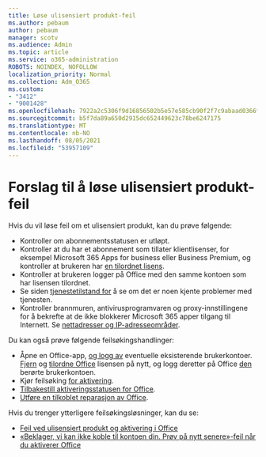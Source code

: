 ```yaml
---
title: Løse ulisensiert produkt-feil
ms.author: pebaum
author: pebaum
manager: scotv
ms.audience: Admin
ms.topic: article
ms.service: o365-administration
ROBOTS: NOINDEX, NOFOLLOW
localization_priority: Normal
ms.collection: Adm_O365
ms.custom:
- "3412"
- "9001428"
ms.openlocfilehash: 7922a2c5306f9d16856502b5e57e585cb90f2f7c9abaad0366f72ed46de786d5
ms.sourcegitcommit: b5f7da89a650d2915dc652449623c78be6247175
ms.translationtype: MT
ms.contentlocale: nb-NO
ms.lasthandoff: 08/05/2021
ms.locfileid: "53957109"
---
```

# <a name="suggestions-for-solving-unlicensed-product-errors"></a>Forslag til å løse ulisensiert produkt-feil

Hvis du vil løse feil om et ulisensiert produkt, kan du prøve følgende:

- Kontroller om abonnementsstatusen er utløpt.
- Kontroller at du har et abonnement som tillater klientlisenser, for eksempel Microsoft 365 Apps for business eller Business Premium, og kontroller at brukeren har [en tilordnet lisens](https://docs.microsoft.com/microsoft-365/admin/add-users/add-users). 
- Kontroller at brukeren logger på Office med den samme kontoen som har lisensen tilordnet.
- Se siden [tjenestetilstand for](https://docs.microsoft.com/office365/enterprise/view-service-health) å se om det er noen kjente problemer med tjenesten.
- Kontroller brannmuren, antivirusprogramvaren og proxy-innstillingene for å bekrefte at de ikke blokkerer Microsoft 365 apper tilgang til Internett. Se [nettadresser og IP-adresseområder](https://docs.microsoft.com/office365/enterprise/urls-and-ip-address-ranges).

Du kan også prøve følgende feilsøkingshandlinger: 

- Åpne en Office-app, [og logg av](https://support.office.com/article/5a20dc11-47e9-4b6f-945d-478cb6d92071) eventuelle eksisterende brukerkontoer. [Fjern](https://docs.microsoft.com/microsoft-365/admin/manage/remove-licenses-from-users) og [tilordne Office](https://docs.microsoft.com/microsoft-365/admin/manage/assign-licenses-to-users) lisensen på nytt, og logg deretter på Office [den](https://support.office.com/article/628ea040-f265-49de-b986-be09c3ebf8a9) berørte brukerkontoen.
- Kjør feilsøking [for aktivering](https://aka.ms/SARA-OfficeActivation-Alchemy).
- [Tilbakestill aktiveringsstatusen for Office](https://docs.microsoft.com/office365/troubleshoot/activation/reset-office-365-proplus-activation-state). 
- [Utføre en tilkoblet reparasjon av Office](https://support.office.com/Article/7821d4b6-7c1d-4205-aa0e-a6b40c5bb88b).

Hvis du trenger ytterligere feilsøkingsløsninger, kan du se: 

- [Feil ved ulisensiert produkt og aktivering i Office](https://support.office.com/Article/0d23d3c0-c19c-4b2f-9845-5344fedc4380)
- [«Beklager, vi kan ikke koble til kontoen din. Prøv på nytt senere»-feil når du aktiverer Office](https://docs.microsoft.com/office/troubleshoot/activation-installation/issue-when-activate-office-from-office-365)